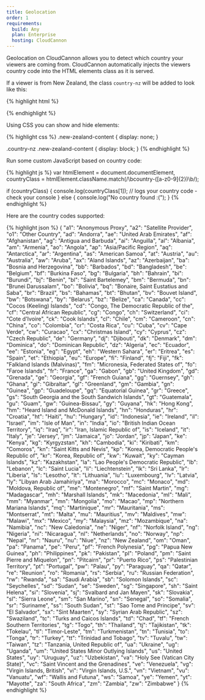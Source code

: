 ```yaml
---
title: Geolocation
order: 1
requirements:
  build: Any
  plan: Enterprise
  hosting: CloudCannon
---
```


Geolocation on CloudCannon allows you to detect which country your viewers are coming from. CloudCannon automatically injects the viewers country code into the HTML elements class as it is served.

If a viewer is from New Zealand, the class `country-nz` will be added to look like this:

{% highlight html %}
<html class="country-nz">
{% endhighlight %}

Using CSS you can show and hide elements:

{% highlight css %}
.new-zealand-content {
  display: none;
}

.country-nz .new-zealand-content {
  display: block;
}
{% endhighlight %}

Run some custom JavaScript based on country code:

{% highlight js %}
var htmlElement = document.documentElement,
  countryClass = htmlElement.className.match(/\bcountry\-([a-z0-9]{2})\b/);

if (countryClass) {
  console.log(countryClass[1]); // logs your country code - check your console
} else {
  console.log("No country found :(");
}
{% endhighlight %}

<script>
var htmlElement = document.documentElement,
  countryClass = htmlElement.className.match(/\bcountry\-([a-z0-9]{2})\b/);

if (countryClass) {
  console.log(countryClass[1]);
} else {
  console.log("No country found :(");
}
</script>

Here are the country codes supported:

{% highlight json %}
{
  "a1": "Anonymous Proxy",
  "a2": "Satellite Provider",
  "o1": "Other Country",
  "ad": "Andorra",
  "ae": "United Arab Emirates",
  "af": "Afghanistan",
  "ag": "Antigua and Barbuda",
  "ai": "Anguilla",
  "al": "Albania",
  "am": "Armenia",
  "ao": "Angola",
  "ap": "Asia/Pacific Region",
  "aq": "Antarctica",
  "ar": "Argentina",
  "as": "American Samoa",
  "at": "Austria",
  "au": "Australia",
  "aw": "Aruba",
  "ax": "Aland Islands",
  "az": "Azerbaijan",
  "ba": "Bosnia and Herzegovina",
  "bb": "Barbados",
  "bd": "Bangladesh",
  "be": "Belgium",
  "bf": "Burkina Faso",
  "bg": "Bulgaria",
  "bh": "Bahrain",
  "bi": "Burundi",
  "bj": "Benin",
  "bl": "Saint Bartelemey",
  "bm": "Bermuda",
  "bn": "Brunei Darussalam",
  "bo": "Bolivia",
  "bq": "Bonaire, Saint Eustatius and Saba",
  "br": "Brazil",
  "bs": "Bahamas",
  "bt": "Bhutan",
  "bv": "Bouvet Island",
  "bw": "Botswana",
  "by": "Belarus",
  "bz": "Belize",
  "ca": "Canada",
  "cc": "Cocos (Keeling) Islands",
  "cd": "Congo, The Democratic Republic of the",
  "cf": "Central African Republic",
  "cg": "Congo",
  "ch": "Switzerland",
  "ci": "Cote d'Ivoire",
  "ck": "Cook Islands",
  "cl": "Chile",
  "cm": "Cameroon",
  "cn": "China",
  "co": "Colombia",
  "cr": "Costa Rica",
  "cu": "Cuba",
  "cv": "Cape Verde",
  "cw": "Curacao",
  "cx": "Christmas Island",
  "cy": "Cyprus",
  "cz": "Czech Republic",
  "de": "Germany",
  "dj": "Djibouti",
  "dk": "Denmark",
  "dm": "Dominica",
  "do": "Dominican Republic",
  "dz": "Algeria",
  "ec": "Ecuador",
  "ee": "Estonia",
  "eg": "Egypt",
  "eh": "Western Sahara",
  "er": "Eritrea",
  "es": "Spain",
  "et": "Ethiopia",
  "eu": "Europe",
  "fi": "Finland",
  "fj": "Fiji",
  "fk": "Falkland Islands (Malvinas)",
  "fm": "Micronesia, Federated States of",
  "fo": "Faroe Islands",
  "fr": "France",
  "ga": "Gabon",
  "gb": "United Kingdom",
  "gd": "Grenada",
  "ge": "Georgia",
  "gf": "French Guiana",
  "gg": "Guernsey",
  "gh": "Ghana",
  "gi": "Gibraltar",
  "gl": "Greenland",
  "gm": "Gambia",
  "gn": "Guinea",
  "gp": "Guadeloupe",
  "gq": "Equatorial Guinea",
  "gr": "Greece",
  "gs": "South Georgia and the South Sandwich Islands",
  "gt": "Guatemala",
  "gu": "Guam",
  "gw": "Guinea-Bissau",
  "gy": "Guyana",
  "hk": "Hong Kong",
  "hm": "Heard Island and McDonald Islands",
  "hn": "Honduras",
  "hr": "Croatia",
  "ht": "Haiti",
  "hu": "Hungary",
  "id": "Indonesia",
  "ie": "Ireland",
  "il": "Israel",
  "im": "Isle of Man",
  "in": "India",
  "io": "British Indian Ocean Territory",
  "iq": "Iraq",
  "ir": "Iran, Islamic Republic of",
  "is": "Iceland",
  "it": "Italy",
  "je": "Jersey",
  "jm": "Jamaica",
  "jo": "Jordan",
  "jp": "Japan",
  "ke": "Kenya",
  "kg": "Kyrgyzstan",
  "kh": "Cambodia",
  "ki": "Kiribati",
  "km": "Comoros",
  "kn": "Saint Kitts and Nevis",
  "kp": "Korea, Democratic People's Republic of",
  "kr": "Korea, Republic of",
  "kw": "Kuwait",
  "ky": "Cayman Islands",
  "kz": "Kazakhstan",
  "la": "Lao People's Democratic Republic",
  "lb": "Lebanon",
  "lc": "Saint Lucia",
  "li": "Liechtenstein",
  "lk": "Sri Lanka",
  "lr": "Liberia",
  "ls": "Lesotho",
  "lt": "Lithuania",
  "lu": "Luxembourg",
  "lv": "Latvia",
  "ly": "Libyan Arab Jamahiriya",
  "ma": "Morocco",
  "mc": "Monaco",
  "md": "Moldova, Republic of",
  "me": "Montenegro",
  "mf": "Saint Martin",
  "mg": "Madagascar",
  "mh": "Marshall Islands",
  "mk": "Macedonia",
  "ml": "Mali",
  "mm": "Myanmar",
  "mn": "Mongolia",
  "mo": "Macao",
  "mp": "Northern Mariana Islands",
  "mq": "Martinique",
  "mr": "Mauritania",
  "ms": "Montserrat",
  "mt": "Malta",
  "mu": "Mauritius",
  "mv": "Maldives",
  "mw": "Malawi",
  "mx": "Mexico",
  "my": "Malaysia",
  "mz": "Mozambique",
  "na": "Namibia",
  "nc": "New Caledonia",
  "ne": "Niger",
  "nf": "Norfolk Island",
  "ng": "Nigeria",
  "ni": "Nicaragua",
  "nl": "Netherlands",
  "no": "Norway",
  "np": "Nepal",
  "nr": "Nauru",
  "nu": "Niue",
  "nz": "New Zealand",
  "om": "Oman",
  "pa": "Panama",
  "pe": "Peru",
  "pf": "French Polynesia",
  "pg": "Papua New Guinea",
  "ph": "Philippines",
  "pk": "Pakistan",
  "pl": "Poland",
  "pm": "Saint Pierre and Miquelon",
  "pn": "Pitcairn",
  "pr": "Puerto Rico",
  "ps": "Palestinian Territory",
  "pt": "Portugal",
  "pw": "Palau",
  "py": "Paraguay",
  "qa": "Qatar",
  "re": "Reunion",
  "ro": "Romania",
  "rs": "Serbia",
  "ru": "Russian Federation",
  "rw": "Rwanda",
  "sa": "Saudi Arabia",
  "sb": "Solomon Islands",
  "sc": "Seychelles",
  "sd": "Sudan",
  "se": "Sweden",
  "sg": "Singapore",
  "sh": "Saint Helena",
  "si": "Slovenia",
  "sj": "Svalbard and Jan Mayen",
  "sk": "Slovakia",
  "sl": "Sierra Leone",
  "sm": "San Marino",
  "sn": "Senegal",
  "so": "Somalia",
  "sr": "Suriname",
  "ss": "South Sudan",
  "st": "Sao Tome and Principe",
  "sv": "El Salvador",
  "sx": "Sint Maarten",
  "sy": "Syrian Arab Republic",
  "sz": "Swaziland",
  "tc": "Turks and Caicos Islands",
  "td": "Chad",
  "tf": "French Southern Territories",
  "tg": "Togo",
  "th": "Thailand",
  "tj": "Tajikistan",
  "tk": "Tokelau",
  "tl": "Timor-Leste",
  "tm": "Turkmenistan",
  "tn": "Tunisia",
  "to": "Tonga",
  "tr": "Turkey",
  "tt": "Trinidad and Tobago",
  "tv": "Tuvalu",
  "tw": "Taiwan",
  "tz": "Tanzania, United Republic of",
  "ua": "Ukraine",
  "ug": "Uganda",
  "um": "United States Minor Outlying Islands",
  "us": "United States",
  "uy": "Uruguay",
  "uz": "Uzbekistan",
  "va": "Holy See (Vatican City State)",
  "vc": "Saint Vincent and the Grenadines",
  "ve": "Venezuela",
  "vg": "Virgin Islands, British",
  "vi": "Virgin Islands, U.S.",
  "vn": "Vietnam",
  "vu": "Vanuatu",
  "wf": "Wallis and Futuna",
  "ws": "Samoa",
  "ye": "Yemen",
  "yt": "Mayotte",
  "za": "South Africa",
  "zm": "Zambia",
  "zw": "Zimbabwe"
}
{% endhighlight %}
